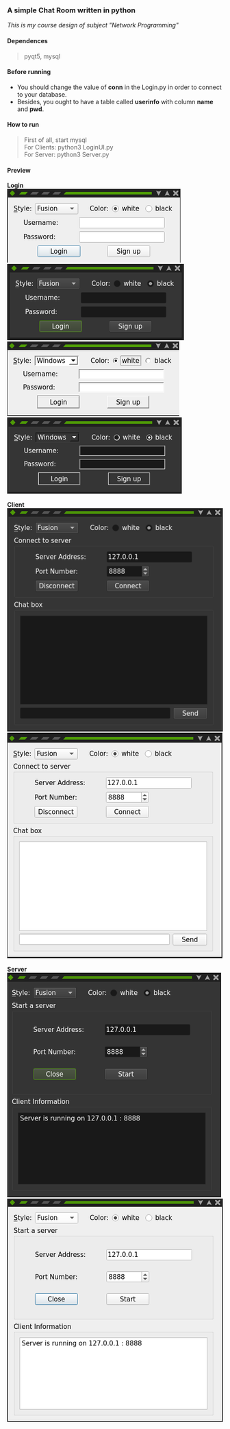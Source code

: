 ### A simple Chat Room written in python
*This is my course design of subject "Network Programming"*

#### Dependences
> pyqt5, mysql   

#### Before running 
 + You should change the value of **conn** in the Login.py in order to connect to your database.   
 + Besides, you ought to have a table called **userinfo** with column **name** and **pwd**.


#### How to run
>First of all, start mysql  
>For Clients: python3 LoginUI.py  
>For Server: python3 Server.py

#### Preview

**Login**  
![Login_Fusion_white](https://github.com/Dtover/Simple-Chat-Room/blob/master/Preivew/Login_Fusion_white.png?raw=true) 
![Login_Fusion_black](https://github.com/Dtover/Simple-Chat-Room/blob/master/Preivew/Login_Fusion_black.png?raw=true) 
![Login_Windows_white](https://github.com/Dtover/Simple-Chat-Room/blob/master/Preivew/Login_Windows_white.png?raw=true) 
![Login_Windows_black](https://github.com/Dtover/Simple-Chat-Room/blob/master/Preivew/Login_Windows_black.png?raw=true)   

**Client**  
![Client_Fusion_black.png](https://github.com/Dtover/Simple-Chat-Room/blob/master/Preivew/Client_Fusion_black.png?raw=true) 
![Client_Fusion_white.png](https://github.com/Dtover/Simple-Chat-Room/blob/master/Preivew/Client_Fusion_white.png?raw=true)   

**Server**  
![Server_Fusion_black.png](https://github.com/Dtover/Simple-Chat-Room/blob/master/Preivew/Server_Fusion_black.png?raw=true) 
![Server_Fusion_white.png](https://github.com/Dtover/Simple-Chat-Room/blob/master/Preivew/Server_Fusion_white.png?raw=true) 






